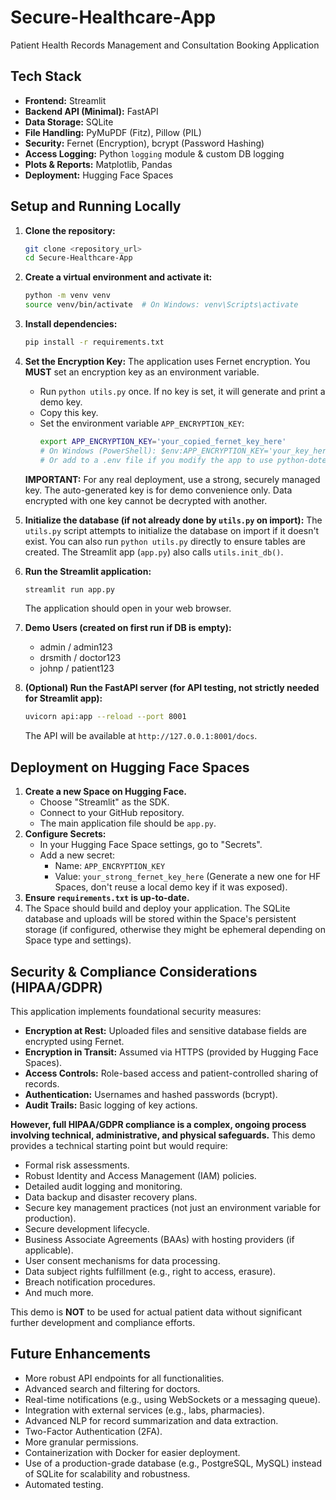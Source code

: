 # Secure-Healthcare-App
Patient Health Records Management and Consultation Booking Application


## Tech Stack

*   **Frontend:** Streamlit
*   **Backend API (Minimal):** FastAPI
*   **Data Storage:** SQLite
*   **File Handling:** PyMuPDF (Fitz), Pillow (PIL)
*   **Security:** Fernet (Encryption), bcrypt (Password Hashing)
*   **Access Logging:** Python `logging` module & custom DB logging
*   **Plots & Reports:** Matplotlib, Pandas
*   **Deployment:** Hugging Face Spaces

## Setup and Running Locally

1.  **Clone the repository:**
    ```bash
    git clone <repository_url>
    cd Secure-Healthcare-App
    ```

2.  **Create a virtual environment and activate it:**
    ```bash
    python -m venv venv
    source venv/bin/activate  # On Windows: venv\Scripts\activate
    ```

3.  **Install dependencies:**
    ```bash
    pip install -r requirements.txt
    ```

4.  **Set the Encryption Key:**
    The application uses Fernet encryption. You **MUST** set an encryption key as an environment variable.
    *   Run `python utils.py` once. If no key is set, it will generate and print a demo key.
    *   Copy this key.
    *   Set the environment variable `APP_ENCRYPTION_KEY`:
        ```bash
        export APP_ENCRYPTION_KEY='your_copied_fernet_key_here' 
        # On Windows (PowerShell): $env:APP_ENCRYPTION_KEY='your_key_here'
        # Or add to a .env file if you modify the app to use python-dotenv for local dev.
        ```
    **IMPORTANT:** For any real deployment, use a strong, securely managed key. The auto-generated key is for demo convenience only. Data encrypted with one key cannot be decrypted with another.

5.  **Initialize the database (if not already done by `utils.py` on import):**
    The `utils.py` script attempts to initialize the database on import if it doesn't exist. You can also run `python utils.py` directly to ensure tables are created. The Streamlit app (`app.py`) also calls `utils.init_db()`.

6.  **Run the Streamlit application:**
    ```bash
    streamlit run app.py
    ```
    The application should open in your web browser.

7.  **Demo Users (created on first run if DB is empty):**
    *   admin / admin123
    *   drsmith / doctor123
    *   johnp / patient123

8.  **(Optional) Run the FastAPI server (for API testing, not strictly needed for Streamlit app):**
    ```bash
    uvicorn api:app --reload --port 8001
    ```
    The API will be available at `http://127.0.0.1:8001/docs`.

## Deployment on Hugging Face Spaces

1.  **Create a new Space on Hugging Face.**
    *   Choose "Streamlit" as the SDK.
    *   Connect to your GitHub repository.
    *   The main application file should be `app.py`.
2.  **Configure Secrets:**
    *   In your Hugging Face Space settings, go to "Secrets".
    *   Add a new secret:
        *   Name: `APP_ENCRYPTION_KEY`
        *   Value: `your_strong_fernet_key_here` (Generate a new one for HF Spaces, don't reuse a local demo key if it was exposed).
3.  **Ensure `requirements.txt` is up-to-date.**
4.  The Space should build and deploy your application. The SQLite database and uploads will be stored within the Space's persistent storage (if configured, otherwise they might be ephemeral depending on Space type and settings).

## Security & Compliance Considerations (HIPAA/GDPR)

This application implements foundational security measures:
*   **Encryption at Rest:** Uploaded files and sensitive database fields are encrypted using Fernet.
*   **Encryption in Transit:** Assumed via HTTPS (provided by Hugging Face Spaces).
*   **Access Controls:** Role-based access and patient-controlled sharing of records.
*   **Authentication:** Usernames and hashed passwords (bcrypt).
*   **Audit Trails:** Basic logging of key actions.

**However, full HIPAA/GDPR compliance is a complex, ongoing process involving technical, administrative, and physical safeguards.** This demo provides a technical starting point but would require:
*   Formal risk assessments.
*   Robust Identity and Access Management (IAM) policies.
*   Detailed audit logging and monitoring.
*   Data backup and disaster recovery plans.
*   Secure key management practices (not just an environment variable for production).
*   Secure development lifecycle.
*   Business Associate Agreements (BAAs) with hosting providers (if applicable).
*   User consent mechanisms for data processing.
*   Data subject rights fulfillment (e.g., right to access, erasure).
*   Breach notification procedures.
*   And much more.

This demo is **NOT** to be used for actual patient data without significant further development and compliance efforts.

## Future Enhancements

*   More robust API endpoints for all functionalities.
*   Advanced search and filtering for doctors.
*   Real-time notifications (e.g., using WebSockets or a messaging queue).
*   Integration with external services (e.g., labs, pharmacies).
*   Advanced NLP for record summarization and data extraction.
*   Two-Factor Authentication (2FA).
*   More granular permissions.
*   Containerization with Docker for easier deployment.
*   Use of a production-grade database (e.g., PostgreSQL, MySQL) instead of SQLite for scalability and robustness.
*   Automated testing.
